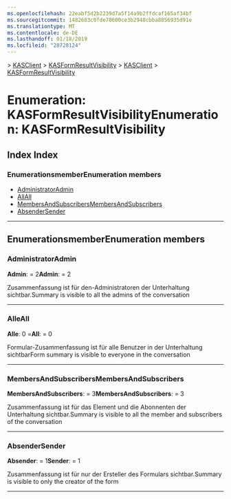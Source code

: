 ```yaml
---
ms.openlocfilehash: 22eabf5d2b2239d7a5f14a9b2ffdcaf165af34bf
ms.sourcegitcommit: 1482683c0fde70600ce3b2948cbba8856935d91e
ms.translationtype: MT
ms.contentlocale: de-DE
ms.lasthandoff: 01/18/2019
ms.locfileid: "28728124"
---
```

<span data-ttu-id="aa31c-101">[](../README.md) > [KASClient](../modules/kasclient.md) > [KASFormResultVisibility](../enums/kasclient.kasformresultvisibility.md)</span><span class="sxs-lookup"><span data-stu-id="aa31c-101">[](../README.md) > [KASClient](../modules/kasclient.md) > [KASFormResultVisibility](../enums/kasclient.kasformresultvisibility.md)</span></span>

# <a name="enumeration-kasformresultvisibility"></a><span data-ttu-id="aa31c-102">Enumeration: KASFormResultVisibility</span><span class="sxs-lookup"><span data-stu-id="aa31c-102">Enumeration: KASFormResultVisibility</span></span>

## <a name="index"></a><span data-ttu-id="aa31c-103">Index </span><span class="sxs-lookup"><span data-stu-id="aa31c-103">Index</span></span>

### <a name="enumeration-members"></a><span data-ttu-id="aa31c-104">Enumerationsmember</span><span class="sxs-lookup"><span data-stu-id="aa31c-104">Enumeration members</span></span>

* [<span data-ttu-id="aa31c-105">Administrator</span><span class="sxs-lookup"><span data-stu-id="aa31c-105">Admin</span></span>](kasclient.kasformresultvisibility.md#admin)
* [<span data-ttu-id="aa31c-106">All</span><span class="sxs-lookup"><span data-stu-id="aa31c-106">All</span></span>](kasclient.kasformresultvisibility.md#all)
* [<span data-ttu-id="aa31c-107">MembersAndSubscribers</span><span class="sxs-lookup"><span data-stu-id="aa31c-107">MembersAndSubscribers</span></span>](kasclient.kasformresultvisibility.md#membersandsubscribers)
* [<span data-ttu-id="aa31c-108">Absender</span><span class="sxs-lookup"><span data-stu-id="aa31c-108">Sender</span></span>](kasclient.kasformresultvisibility.md#sender)

---

## <a name="enumeration-members"></a><span data-ttu-id="aa31c-109">Enumerationsmember</span><span class="sxs-lookup"><span data-stu-id="aa31c-109">Enumeration members</span></span>

<a id="admin"></a>

###  <a name="admin"></a><span data-ttu-id="aa31c-110">Administrator</span><span class="sxs-lookup"><span data-stu-id="aa31c-110">Admin</span></span>

<span data-ttu-id="aa31c-111">**Admin**: = 2</span><span class="sxs-lookup"><span data-stu-id="aa31c-111">**Admin**:  = 2</span></span>

<span data-ttu-id="aa31c-112">Zusammenfassung ist für den-Administratoren der Unterhaltung sichtbar.</span><span class="sxs-lookup"><span data-stu-id="aa31c-112">Summary is visible to all the admins of the conversation</span></span>

___

<a id="all"></a>

###  <a name="all"></a><span data-ttu-id="aa31c-113">Alle</span><span class="sxs-lookup"><span data-stu-id="aa31c-113">All</span></span>

<span data-ttu-id="aa31c-114">**Alle**: 0 =</span><span class="sxs-lookup"><span data-stu-id="aa31c-114">**All**:  = 0</span></span>

<span data-ttu-id="aa31c-115">Formular-Zusammenfassung ist für alle Benutzer in der Unterhaltung sichtbar</span><span class="sxs-lookup"><span data-stu-id="aa31c-115">Form summary is visible to everyone in the conversation</span></span>

___

<a id="membersandsubscribers"></a>

###  <a name="membersandsubscribers"></a><span data-ttu-id="aa31c-116">MembersAndSubscribers</span><span class="sxs-lookup"><span data-stu-id="aa31c-116">MembersAndSubscribers</span></span>

<span data-ttu-id="aa31c-117">**MembersAndSubscribers**: = 3</span><span class="sxs-lookup"><span data-stu-id="aa31c-117">**MembersAndSubscribers**:  = 3</span></span>

<span data-ttu-id="aa31c-118">Zusammenfassung ist für das Element und die Abonnenten der Unterhaltung sichtbar.</span><span class="sxs-lookup"><span data-stu-id="aa31c-118">Summary is visible to all the member and subscribers of the conversation</span></span>

___

<a id="sender"></a>

###  <a name="sender"></a><span data-ttu-id="aa31c-119">Absender</span><span class="sxs-lookup"><span data-stu-id="aa31c-119">Sender</span></span>

<span data-ttu-id="aa31c-120">**Absender**: = 1</span><span class="sxs-lookup"><span data-stu-id="aa31c-120">**Sender**:  = 1</span></span>

<span data-ttu-id="aa31c-121">Zusammenfassung ist für nur der Ersteller des Formulars sichtbar.</span><span class="sxs-lookup"><span data-stu-id="aa31c-121">Summary is visible to only the creator of the form</span></span>

___

